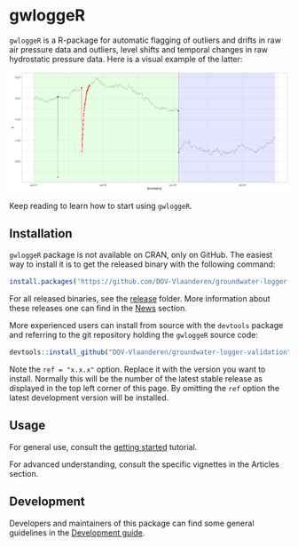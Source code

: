 
<!-- README.md is generated from README.Rmd. -->

# gwloggeR

`gwloggeR` is a R-package for automatic flagging of outliers and drifts
in raw air pressure data and outliers, level shifts and temporal changes
in raw hydrostatic pressure data. Here is a visual example of the
latter:

![](man/figures/example-1.png)<!-- -->

Keep reading to learn how to start using `gwloggeR`.

## Installation

`gwloggeR` package is not available on CRAN, only on GitHub. The easiest
way to install it is to get the released binary with the following
command:

``` r
install.packages('https://github.com/DOV-Vlaanderen/groundwater-logger-validation/raw/master/gwloggeR/release/bin/win/gwloggeR_0.2.0.zip', repos = NULL)
```

For all released binaries, see the
[release](https://github.com/DOV-Vlaanderen/groundwater-logger-validation/tree/master/gwloggeR/release)
folder. More information about these releases one can find in the
[News](News.md) section.

More experienced users can install from source with the `devtools`
package and referring to the git repository holding the `gwloggeR`
source code:

``` r
devtools::install_github("DOV-Vlaanderen/groundwater-logger-validation", subdir = "gwloggeR", ref = "x.x.x")
```

Note the `ref = "x.x.x"` option. Replace it with the version you want to
install. Normally this will be the number of the latest stable release
as displayed in the top left corner of this page. By omitting the `ref`
option the latest development version will be installed.

## Usage

For general use, consult the [getting
started](https://dov-vlaanderen.github.io/groundwater-logger-validation/gwloggeR/docs/articles/gwloggeR.html)
tutorial.

For advanced understanding, consult the specific vignettes in the
Articles section.

## Development

Developers and maintainers of this package can find some general
guidelines in the [Development
guide](https://dov-vlaanderen.github.io/groundwater-logger-validation/gwloggeR/docs/articles/Development.html).
